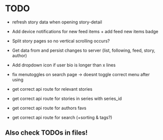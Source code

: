 # TODO

 - refresh story data when opening story-detail
 - Add device notifications for new feed items + add feed new items badge
 - Split story pages so no vertical scrolling occurs?
 - Get data from and persist changes to server (list, following, feed, story, author)

 - Add dropdown icon if user bio is longer than x lines
 - fix menutoggles on search page -> doesnt toggle correct menu after using

 - get correct api route for relevant stories
 - get correct api route for stories in series with series_id
 - get correct api route for authors favs
 - get correct api route for search (+sorting & tags?)

## Also check TODOs in files!